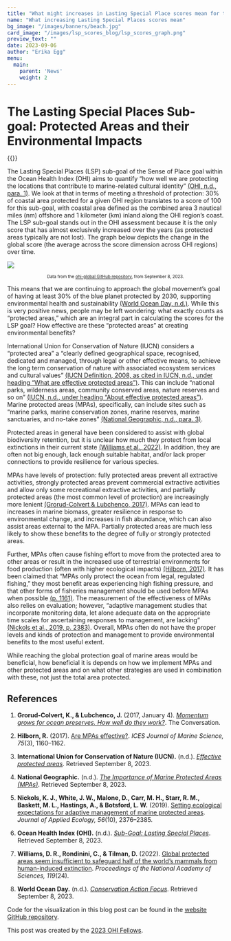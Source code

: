 ```yaml
---
title: "What might increases in Lasting Special Place scores mean for the environment?"
name: "What increasing Lasting Special Places scores mean"
bg_image: "/images/banners/beach.jpg"
card_image: "/images/lsp_scores_blog/lsp_scores_graph.png"
preview_text: ""
date: 2023-09-06
author: "Erika Egg"
menu:
  main:
    parent: 'News'
    weight: 2
---
```


<h1 style="margin-bottom: 0;">The Lasting Special Places Sub-goal: Protected Areas and their Environmental Impacts</h1>


{{<newsHead>}}

The Lasting Special Places (LSP) sub-goal of the Sense of Place goal within the Ocean Health Index (OHI) aims to quantify “how well we are protecting the locations that contribute to marine-related cultural identity” [(OHI, n.d., para. 1)]( https://oceanhealthindex.org/global-scores/goal-scores/sense-of-place/lasting-special-places/). We look at that in terms of meeting a threshold of protection: 30% of coastal area protected for a given OHI region translates to a score of 100 for this sub-goal, with coastal area defined as the combined area 3 nautical miles (nm) offshore and 1 kilometer (km) inland along the OHI region’s coast. The LSP sub-goal stands out in the OHI assessment because it is the only score that has almost exclusively increased over the years (as protected areas typically are not lost). The graph below depicts the change in the global score (the average across the score dimension across OHI regions) over time.

![](/images/lsp_scores_blog/lsp_scores_graph.png)

<div style="text-align: center; font-size: 0.7em;">
Data from the <a href = "https://github.com/OHI-Science/ohi-global/blob/draft/eez/scores.csv">ohi-global GitHub repository</a>, from September 8, 2023.
</div>

This means that we are continuing to approach the global movement’s goal of having at least 30% of the blue planet protected by 2030, supporting environmental health and sustainability [(World Ocean Day, n.d.)](https://worldoceanday.org/take-action/conservation-action-focus/). While this is very positive news, people may be left wondering: what exactly counts as “protected areas,” which are an integral part in calculating the scores for the LSP goal? How effective are these “protected areas” at creating environmental benefits? 

International Union for Conservation of Nature (IUCN) considers a “protected area” a “clearly defined geographical space, recognised, dedicated and managed, through legal or other effective means, to achieve the long term conservation of nature with associated ecosystem services and cultural values” [(IUCN Definition, 2008, as cited in IUCN, n.d., under heading “What are effective protected areas”)](https://www.iucn.org/our-work/topic/effective-protected-areas). This can include “national parks, wilderness areas, community conserved areas, nature reserves and so on” [(IUCN, n.d., under heading “About effective protected areas”)](https://www.iucn.org/our-work/topic/effective-protected-areas). Marine protected areas (MPAs), specifically, can include sites such as “marine parks, marine conservation zones, marine reserves, marine sanctuaries, and no-take zones” [(National Geographic, n.d., para. 3)](https://education.nationalgeographic.org/resource/importance-marine-protected-areas/). 

Protected areas in general have been considered to assist with global biodiversity retention, but it is unclear how much they protect from local extinctions in their current state [(Williams et al., 2022)](https://doi.org/10.1073/pnas.2200118119). In addition, they are often not big enough, lack enough suitable habitat, and/or lack proper connections to provide resilience for various species. 

MPAs have levels of protection: fully protected areas prevent all extractive activities, strongly protected areas prevent commercial extractive activities and allow only some recreational extractive activities, and partially protected areas (the most common level of protection) are increasingly more lenient [(Grorud-Colvert & Lubchenco, 2017)](https://theconversation.com/momentum-grows-for-ocean-preserves-how-well-do-they-work-65625). MPAs can lead to increases in marine biomass, greater resilience in response to environmental change, and increases in fish abundance, which can also assist areas external to the MPA. Partially protected areas are much less likely to show these benefits to the degree of fully or strongly protected areas. 

Further, MPAs often cause fishing effort to move from the protected area to other areas or result in the increased use of terrestrial environments for food production (often with higher ecological impacts) [(Hilborn, 2017)](https://doi.org/10.1093/icesjms/fsx068). It has been claimed that “MPAs only protect the ocean from legal, regulated fishing,” they most benefit areas experiencing high fishing pressure, and that other forms of fisheries management should be used before MPAs when possible [(p. 1161)](https://doi.org/10.1093/icesjms/fsx068). The measurement of the effectiveness of MPAs also relies on evaluation; however, “adaptive management studies that incorporate monitoring data, let alone adequate data on the appropriate time scales for ascertaining responses to management, are lacking” [(Nickols et al., 2019, p. 2383)](https://doi.org/10.1111/1365-2664.13463). Overall, MPAs often do not have the proper levels and kinds of protection and management to provide environmental benefits to the most useful extent. 

While reaching the global protection goal of marine areas would be beneficial, how beneficial it is depends on how we implement MPAs and other protected areas and on what other strategies are used in combination with these, not just the total area protected.

## References

1. **Grorud-Colvert, K., & Lubchenco, J.** (2017, January 4). [*Momentum grows for ocean preserves. How well do they work?*](https://theconversation.com/momentum-grows-for-ocean-preserves-how-well-do-they-work-65625). The Conversation.
  
2. **Hilborn, R.** (2017). [Are MPAs effective?](https://doi.org/10.1093/icesjms/fsx068). *ICES Journal of Marine Science, 75*(3), 1160–1162.
  
3. **International Union for Conservation of Nature (IUCN).** (n.d.). [*Effective protected areas*](https://www.iucn.org/our-work/topic/effective-protected-areas). Retrieved September 8, 2023.
  
4. **National Geographic.** (n.d.). [*The Importance of Marine Protected Areas (MPAs)*](https://education.nationalgeographic.org/resource/importance-marine-protected-areas/). Retrieved September 8, 2023.
  
5. **Nickols, K. J., White, J. W., Malone, D., Carr, M. H., Starr, R. M., Baskett, M. L., Hastings, A., & Botsford, L. W.** (2019). [Setting ecological expectations for adaptive management of marine protected areas](https://doi.org/10.1111/1365-2664.13463). *Journal of Applied Ecology, 56*(10), 2376–2385.

6. **Ocean Health Index (OHI).** (n.d.). [*Sub-Goal: Lasting Special Places*](https://oceanhealthindex.org/global-scores/goal-scores/sense-of-place/lasting-special-places/). Retrieved September 8, 2023.

7. **Williams, D. R., Rondinini, C., & Tilman, D.** (2022). [Global protected areas seem insufficient to safeguard half of the world’s mammals from human-induced extinction](https://doi.org/10.1073/pnas.2200118119). *Proceedings of the National Academy of Sciences, 119*(24).

8. **World Ocean Day.** (n.d.). [*Conservation Action Focus*](https://worldoceanday.org/take-action/conservation-action-focus/). Retrieved September 8, 2023.

Code for the visualization in this blog post can be found in the [website GitHub repository](https://github.com/OHI-Science/OHI-website/blob/dev/scripts/lsp_blogpost_visualization.Rmd).

This post was created by the [2023 OHI Fellows](https://oceanhealthindex.org/about/ohifellows/).
